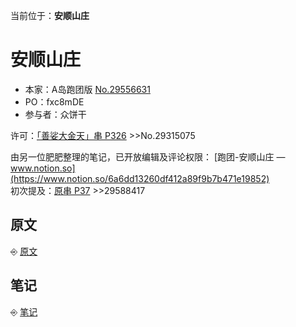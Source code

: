 []()<nav>当前位于：<span style="font-weight: bold">安顺山庄</span></nav>

<h1 id="top-heading">安顺山庄</h1>

* 本家：A岛跑团版 [No.29556631](https://adnmb3.com/t/29556631)  
* PO：fxc8mDE
* 参与者：众饼干

许可：[「善娑大金天」串 P326](https://adnmb3.com/t/28470905?page=326) >>No.29315075

由另一位肥肥整理的笔记，已开放编辑及评论权限：
[跑团-安顺山庄 — www.notion.so](https://www.notion.so/6a6dd13260df412a89f9b7b471e19852)  
初次提及：[原串 P37](https://adnmb3.com/t/29556631?page=37) >>29588417

<h2 id="%E5%8E%9F%E6%96%87">原文</h2>

⎆ [原文](原文.md)

<h2 id="%E7%AC%94%E8%AE%B0">笔记</h2>

⎆ [笔记](笔记.md)
